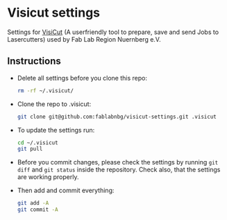 Visicut settings
================

Settings for [VisiCut](https://github.com/t-oster/VisiCut) (A userfriendly tool to prepare, save and send Jobs to Lasercutters) used by Fab Lab Region Nuernberg e.V.

Instructions
------------

 * Delete all settings before you clone this repo:
    
    ```bash
    rm -rf ~/.visicut/
    ```

 * Clone the repo to .visicut:
    
    ```bash
    git clone git@github.com:fablabnbg/visicut-settings.git .visicut
    ```


 * To update the settings run:

    ```bash
    cd ~/.visicut
    git pull
    ```

 * Before you commit changes, please check the settings by running
    `git diff`
   and
    `git status`
  inside the repository. Check also, that the settings are working properly.

*  Then add and commit everything:
    
    ```bash
    git add -A
    git commit -A
    ```

